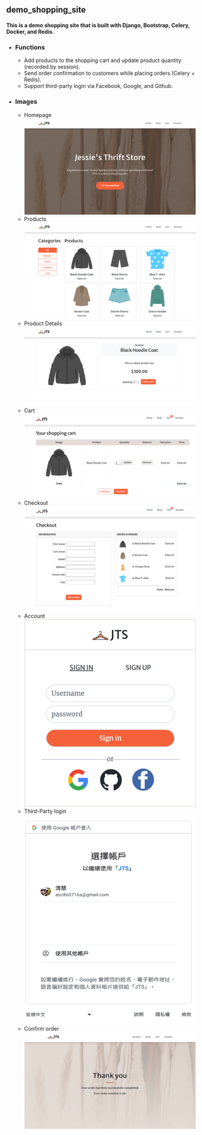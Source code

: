 ## demo_shopping_site
#### This is a demo shopping site that is built with Django, Bootstrap, Celery, Docker, and Redis.
- ### Functions
  - Add products to the shopping cart and update product quantity (recorded by session).
  - Send order confirmation to customers while placing orders (Celery + Redis).
  - Support third-party login via Facebook, Google, and Github.
- ### Images
  - Homepage
    ![image](https://github.com/yutzuuuuu/demo_shopping_site/blob/main/myshop/shop/static/img/homepage.png)
  - Products
    ![image](https://github.com/yutzuuuuu/demo_shopping_site/blob/main/myshop/shop/static/img/products.png)
  - Product Details
    ![image](https://github.com/yutzuuuuu/demo_shopping_site/blob/main/myshop/shop/static/img/product_details.png)
  - Cart
    ![image](https://github.com/yutzuuuuu/demo_shopping_site/blob/main/myshop/shop/static/img/cart.png)
  - Checkout
    ![image](https://github.com/yutzuuuuu/demo_shopping_site/blob/main/myshop/shop/static/img/checkout.png)
  - Account
    ![image](https://github.com/yutzuuuuu/demo_shopping_site/blob/main/myshop/shop/static/img/account.png)
  - Third-Party login
    ![image](https://github.com/yutzuuuuu/demo_shopping_site/blob/main/myshop/shop/static/img/third_party.png)
  - Confirm order
    ![image](https://github.com/yutzuuuuu/demo_shopping_site/blob/main/myshop/shop/static/img/confirm.png)
